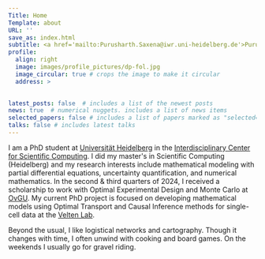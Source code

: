 ```yaml
---
Title: Home 
Template: about
URL: ''
save_as: index.html
subtitle: <a href='mailto:Purusharth.Saxena@iwr.uni-heidelberg.de'>Purusharth.Saxena@iwr.uni-heidelberg.de</a>
profile: 
  align: right
  image: images/profile_pictures/dp-fol.jpg
  image_circular: true # crops the image to make it circular
  address: >
    

latest_posts: false  # includes a list of the newest posts
news: true  # numerical nuggets. includes a list of news items
selected_papers: false # includes a list of papers marked as "selected={true}"
talks: false # includes latest talks
---
```


I am a PhD student at [Universität Heidelberg](https://uni-heidelberg.de) in the [Interdisciplinary Center for Scientific Computing](https://typo.iwr.uni-heidelberg.de/home). I did my master's in Scientific Computing (Heidelberg) and my research interests include mathematical modeling with partial differential equations, uncertainty quantification, and numerical mathematics. In the second & third quarters of 2024, I received a scholarship to work with Optimal Experimental Design and Monte Carlo at [OvGU](https://www.ovgu.de/). My current PhD project is focused on developing mathematical models using Optimal Transport and Causal Inference methods for single-cell data at the [Velten Lab](https://velten-group.org).

Beyond the usual, I like logistical networks and cartography. Though it changes with time, I often unwind with cooking and board games. On the weekends I usually go for gravel riding.


<!-- Write your biography here. Tell the world about yourself. Link to your favorite [subreddit](http://reddit.com). You can put a picture in, too. The code is already in, just name your picture `prof_pic.jpg` and put it in the `img/` folder.

Put your address / P.O. box / other info right below your picture. You can also disable any of these elements by editing `profile` property of the YAML header of your `_pages/about.md`. Edit `_bibliography/papers.bib` and Jekyll will render your [publications page](/al-folio/publications/) automatically.

Link to your social media connections, too. This theme is set up to use [Font Awesome icons](http://fortawesome.github.io/Font-Awesome/) and [Academicons](https://jpswalsh.github.io/academicons/), like the ones below. Add your Facebook, Twitter, LinkedIn, Google Scholar, or just disable all of them. -->
